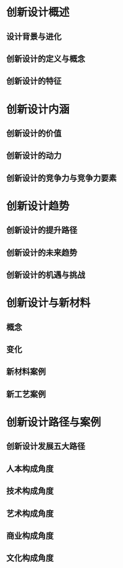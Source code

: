 # 创新设计概述

## 设计背景与进化

## 创新设计的定义与概念

## 创新设计的特征

# 创新设计内涵

## 创新设计的价值

## 创新设计的动力

## 创新设计的竞争力与竞争力要素

# 创新设计趋势

## 创新设计的提升路径

## 创新设计的未来趋势

## 创新设计的机遇与挑战

# 创新设计与新材料

## 概念

## 变化

## 新材料案例

## 新工艺案例

# 创新设计路径与案例

## 创新设计发展五大路径

## 人本构成角度

## 技术构成角度

## 艺术构成角度

## 商业构成角度

## 文化构成角度